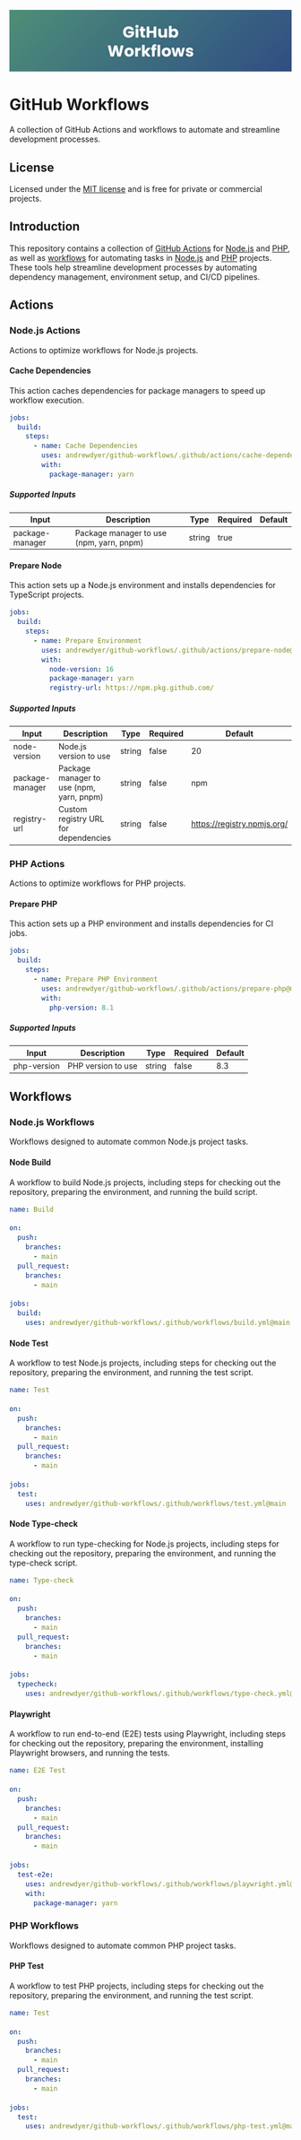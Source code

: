 ![GitHub Workflows](https://raw.githubusercontent.com/andrewdyer/public-assets/refs/heads/main/images/covers/github-workflows.png)

# GitHub Workflows

A collection of GitHub Actions and workflows to automate and streamline development processes.

## License

Licensed under the [MIT license](https:/opensource.org/licenses/MIT) and is free for private or commercial projects.

## Introduction

This repository contains a collection of [GitHub Actions](#actions) for [Node.js](#nodejs-actions) and [PHP](#php-actions), as well as [workflows](#workflows) for automating tasks in [Node.js](#nodejs-workflows) and [PHP](#php-workflows) projects. These tools help streamline development processes by automating dependency management, environment setup, and CI/CD pipelines.

## Actions

### Node.js Actions

Actions to optimize workflows for Node.js projects.

#### **Cache Dependencies**

This action caches dependencies for package managers to speed up workflow execution.

```yml
jobs:
  build:
    steps:
      - name: Cache Dependencies
        uses: andrewdyer/github-workflows/.github/actions/cache-dependencies@main
        with:
          package-manager: yarn
```

##### **Supported Inputs**

| Input           | Description                              | Type   | Required | Default |
| --------------- | ---------------------------------------- | ------ | -------- | ------- |
| package-manager | Package manager to use (npm, yarn, pnpm) | string | true     |         |

#### **Prepare Node**

This action sets up a Node.js environment and installs dependencies for TypeScript projects.

```yml
jobs:
  build:
    steps:
      - name: Prepare Environment
        uses: andrewdyer/github-workflows/.github/actions/prepare-node@main
        with:
          node-version: 16
          package-manager: yarn
          registry-url: https://npm.pkg.github.com/
```

##### **Supported Inputs**

| Input           | Description                              | Type   | Required | Default                     |
| --------------- | ---------------------------------------- | ------ | -------- | --------------------------- |
| node-version    | Node.js version to use                   | string | false    | 20                          |
| package-manager | Package manager to use (npm, yarn, pnpm) | string | false    | npm                         |
| registry-url    | Custom registry URL for dependencies     | string | false    | https://registry.npmjs.org/ |

### PHP Actions

Actions to optimize workflows for PHP projects.

#### **Prepare PHP**

This action sets up a PHP environment and installs dependencies for CI jobs.

```yml
jobs:
  build:
    steps:
      - name: Prepare PHP Environment
        uses: andrewdyer/github-workflows/.github/actions/prepare-php@main
        with:
          php-version: 8.1
```

##### **Supported Inputs**

| Input       | Description        | Type   | Required | Default |
| ----------- | ------------------ | ------ | -------- | ------- |
| php-version | PHP version to use | string | false    | 8.3     |

## Workflows

### Node.js Workflows

Workflows designed to automate common Node.js project tasks.

#### **Node Build**

A workflow to build Node.js projects, including steps for checking out the repository, preparing the environment, and running the build script.

```yml
name: Build

on:
  push:
    branches:
      - main
  pull_request:
    branches:
      - main

jobs:
  build:
    uses: andrewdyer/github-workflows/.github/workflows/build.yml@main
```

#### **Node Test**

A workflow to test Node.js projects, including steps for checking out the repository, preparing the environment, and running the test script.

```yml
name: Test

on:
  push:
    branches:
      - main
  pull_request:
    branches:
      - main

jobs:
  test:
    uses: andrewdyer/github-workflows/.github/workflows/test.yml@main
```

#### **Node Type-check**

A workflow to run type-checking for Node.js projects, including steps for checking out the repository, preparing the environment, and running the type-check script.

```yml
name: Type-check

on:
  push:
    branches:
      - main
  pull_request:
    branches:
      - main

jobs:
  typecheck:
    uses: andrewdyer/github-workflows/.github/workflows/type-check.yml@main
```

#### **Playwright**

A workflow to run end-to-end (E2E) tests using Playwright, including steps for checking out the repository, preparing the environment, installing Playwright browsers, and running the tests.

```yml
name: E2E Test

on:
  push:
    branches:
      - main
  pull_request:
    branches:
      - main

jobs:
  test-e2e:
    uses: andrewdyer/github-workflows/.github/workflows/playwright.yml@main
    with:
      package-manager: yarn
```

### PHP Workflows

Workflows designed to automate common PHP project tasks.

#### **PHP Test**

A workflow to test PHP projects, including steps for checking out the repository, preparing the environment, and running the test script.

```yml
name: Test

on:
  push:
    branches:
      - main
  pull_request:
    branches:
      - main

jobs:
  test:
    uses: andrewdyer/github-workflows/.github/workflows/php-test.yml@main
```
